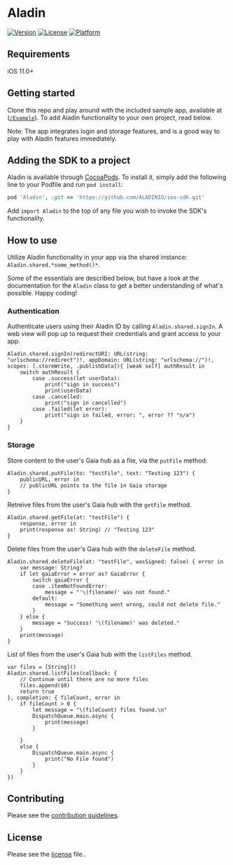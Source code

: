 # Aladin

[![Version](https://img.shields.io/cocoapods/v/Aladin.svg?style=flat)](https://cocoapods.org/pods/Aladin)
[![License](https://img.shields.io/cocoapods/l/Aladin.svg?style=flat)](https://cocoapods.org/pods/Aladin)
[![Platform](https://img.shields.io/cocoapods/p/Aladin.svg?style=flat)](https://cocoapods.org/pods/Aladin)


## Requirements

iOS 11.0+

## Getting started

Clone this repo and play around with the included sample app, available at ([`/Example`](Example/)). To add Aladin functionality to your own project, read below.

Note: The app integrates login and storage features, and is a good way to play with Aladin features immediately.

## Adding the SDK to a project

Aladin is available through [CocoaPods](http://cocoapods.org). To install
it, simply add the following line to your Podfile and run `pod install`:

```ruby
pod 'Aladin', :git => 'https://github.com/ALADINIO/ios-sdk.git'
```

Add `import Aladin` to the top of any file you wish to
invoke the SDK's functionality.

## How to use

Utilize Aladin functionality in your app via the shared instance:
`Aladin.shared.*some_method()*`.

Some of the essentials are described below, but have a look at the documentation for the `Aladin` class to get a better understanding of what's possible. Happy coding!

### Authentication

Authenticate users using their Aladin ID by calling  `Aladin.shared.signIn`. 
A web view will pop up to request their credentials and grant access to your app.

```
Aladin.shared.signIn(redirectURI: URL(string: "urlschema://redirect")!, appDomain: URL(string: "urlschema://")!, scopes: [.storeWrite, .publishData]){ [weak self] authResult in
    switch authResult {
        case .success(let userData):
            print("sign in success")
            print(userData)
        case .cancelled:
            print("sign in cancelled")
        case .failed(let error):
            print("sign in failed, error: ", error ?? "n/a")
    }
}

```

### Storage

Store content to the user's Gaia hub as a file, via the `putFile` method:

```
Aladin.shared.putFile(to: "testFile", text: "Testing 123") {
    publicURL, error in
    // publicURL points to the file in Gaia storage
}
```

Retreive files from the user's Gaia hub with the `getFile` method.

```
Aladin.shared.getFile(at: "testFile") {
    response, error in
    print(response as! String) // "Testing 123"
}
```
Delete files from the user's Gaia hub with the `deleteFile` method.

```
Aladin.shared.deleteFile(at: "testFile", wasSigned: false) { error in
    var message: String?
    if let gaiaError = error as? GaiaError {
        switch gaiaError {
        case .itemNotFoundError:
            message = "'\(filename)' was not found."
        default:
            message = "Something went wrong, could not delete file."
        }
    } else {
        message = "Success! '\(filename)' was deleted."
    }
    print(message)
}

```

List of files from the user's Gaia hub with the `listFiles` method.

```
var files = [String]()
Aladin.shared.listFiles(callback: {
    // Continue until there are no more files
    files.append($0)
    return true
}, completion: { fileCount, error in
    if fileCount > 0 {
        let message = "\(fileCount) files found.\n"
        DispatchQueue.main.async {
            print(message)
        }
        
    }
    else {
        DispatchQueue.main.async {
            print("No File found")
        }
    }
})

```
## Contributing
Please see the [contribution guidelines](CONTRIBUTING.md).

## License

Please see the [license](LICENSE.md) file..
